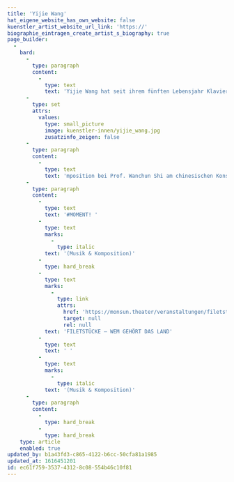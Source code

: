 ```yaml
---
title: 'Yijie Wang'
hat_eigene_website_has_own_website: false
kuenstler_artist_website_url_link: 'https://'
biographie_eintragen_create_artist_s_biography: true
page_builder:
  -
    bard:
      -
        type: paragraph
        content:
          -
            type: text
            text: 'Yijie Wang hat seit ihrem fünften Lebensjahr Klavierunterricht bei ihrem Vater. Von 2002 bis 2006 studiert sie Ko'
      -
        type: set
        attrs:
          values:
            type: small_picture
            image: kuenstler-innen/yijie_wang.jpg
            zusatzinfo_zeigen: false
      -
        type: paragraph
        content:
          -
            type: text
            text: 'mposition bei Prof. Wanchun Shi am chinesischen Konservatorium in Peking, ab 2007 an der Hochschule für Musik und Theater in Hamburg bei Prof. Peter Michael Hamel. Im April 2011 promoviert sie zum Dr. mus. scie. als Komponistin und Musikwissenschaftlerin bei Frau Prof. Dr. Beatrix Borchard, Prof. Dr. Georg Hajdu und Prof. Xiaoyong Chen. Im April 2012 wird ihr Stück „Chang’e’s Reise zum Mond“ in der Laeiszhalle Hamburg mit den Hamburger Symphonikern unter der Leitung von Muhai Tang aufgeführt. 2017 komponiert sie für das monsun.theater die Musik zur simultanen Tanzperformance # MOMENT in Hamburg und Toulouse und 2021 die Musik zu FILETSTÜCKE.'
      -
        type: paragraph
        content:
          -
            type: text
            text: '#MOMENT! '
          -
            type: text
            marks:
              -
                type: italic
            text: '(Musik & Komposition)'
          -
            type: hard_break
          -
            type: text
            marks:
              -
                type: link
                attrs:
                  href: 'https://monsun.theater/veranstaltungen/filetstuecke'
                  target: null
                  rel: null
            text: 'FILETSTÜCKE – WEM GEHÖRT DAS LAND'
          -
            type: text
            text: ' '
          -
            type: text
            marks:
              -
                type: italic
            text: '(Musik & Komposition)'
      -
        type: paragraph
        content:
          -
            type: hard_break
          -
            type: hard_break
    type: article
    enabled: true
updated_by: b1a43fd3-c865-4122-b6cc-50cfa81a1985
updated_at: 1616451201
id: ec61f759-3537-4312-8c08-554b46c10f81
---
```

